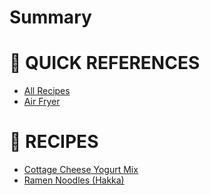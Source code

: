 # Summary

# 📜 QUICK REFERENCES
- [All Recipes](references/all-recipes.md)
- [Air Fryer](references/airfryer-configs.md)

# 🥘 RECIPES
 - [Cottage Cheese Yogurt Mix](recipes/cottage-cheese-yogurt-mix.md)
 - [Ramen Noodles (Hakka)](./recipes/ramen-noodles-hakka.md)